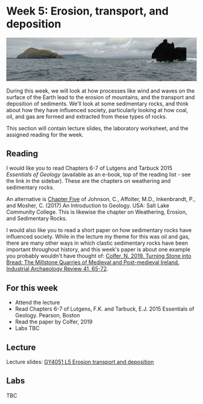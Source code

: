 # Week 5: Erosion, transport, and deposition

![Week 5 Cover image](./assets/images/dingle.png)

During this week, we will look at how processes like wind and waves on the surface of the Earth lead to the erosion of mountains, and the transport and deposition of sediments. We'll look at some sedimentary rocks, and think about how they have influenced society, particularly looking at how coal, oil, and gas are formed and extracted from these types of rocks.

This section will contain lecture slides, the laboratory worksheet, and the assigned reading for the week.

## Reading

I would like you to read Chapters 6-7 of Lutgens and Tarbuck 2015 *Essentials of Geology* (available as an e-book, top of the reading list - see the link in the sidebar). These are the chapters on weathering and sedimentary rocks. 

An alternative is [Chapter Five](https://opengeology.org/textbook/5-weathering-erosion-and-sedimentary-rocks/) of Johnson, C., Affolter, M.D., Inkenbrandt, P., and Mosher, C. (2017) An Introduction to Geology. USA: Salt Lake Community College. This is likewise the chapter on Weathering, Erosion, and Sedimentary Rocks.

I would also like you to read a short paper on how sedimentary rocks have influenced society. While in the lecture my theme for this was oil and gas, there are many other ways in which clastic sedimentary rocks have been important throughout history, and this week's paper is about one example you probably wouldn't have thought of: [Colfer, N. 2019. Turning Stone into Bread: The Millstone Quarries of Medieval and Post-medieval Ireland. Industrial Archaeology Review 41, 65-72](https://www.tandfonline.com/doi/full/10.1080/03090728.2019.1594063).

## For this week

 - Attend the lecture
 - Read Chapters 6-7 of Lutgens, F.K. and Tarbuck, E.J. 2015 Essentials of Geology. Pearson, Boston
 - Read the paper by Colfer, 2019
 - Labs TBC

## Lecture

Lecture slides: [GY4051 L5 Erosion transport and deposition](./assets/lectures/GY4051_L5_Erosion_transport_deposition.pdf)

## Labs

TBC


